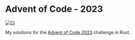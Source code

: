 # Advent of Code - 2023

[![CI][status-png]][status]

My solutions for the [Advent of Code 2023](https://adventofcode.com/2023) 
challenge in Rust.

[status]: https://github.com/jecaro/advent-of-code-2023/actions
[status-png]: https://github.com/jecaro/advent-of-code-2023/workflows/CI/badge.svg

